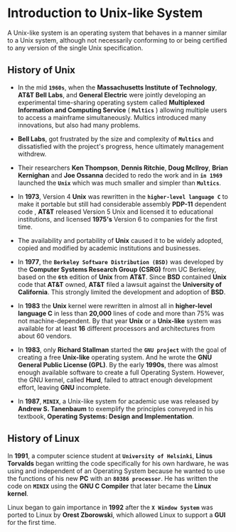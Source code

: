 # Introduction to Unix-like System

A Unix-like system is an operating system that behaves in a manner similar to a Unix system, although not necessarily conforming to or being certified to any version of the single Unix specification.

## History of Unix
  - In the mid **`1960s`**, when the **Massachusetts Institute of Technology**, **AT&T Bell Labs**, and **General Electric** were jointly developing an experimental time-sharing operating system called **Multiplexed Information and Computing Service** ( **`Multics`** ) allowing multiple users to access a mainframe simultaneously. Multics introduced many innovations, but also had many problems.

  - **Bell Labs**, got frustrated by the size and complexity of **`Multics`** and dissatisfied with the project's progress, hence ultimately management withdrew.

  - Their researchers **Ken Thompson**, **Dennis Ritchie**, **Doug McIlroy**, **Brian Kernighan** and **Joe Ossanna** decided to redo the work and in **`in 1969`** launched the **`Unix`** which was much smaller and simpler than **`Multics`**.

  - In **1973**, Version 4 **Unix** was rewritten in the **`higher-level language C`** to make it portable but still had considerable assembly **PDP-11** dependent code , **AT&T** released Version 5 Unix and licensed it to educational institutions, and licensed **1975's** Version 6 to companies for the first time.

  - The availability and portability of **Unix** caused it to be widely adopted, copied and modified by academic institutions and businesses.

  - In **1977**, the **`Berkeley Software Distribution (BSD)`** was developed by the **Computer Systems Research Group (CSRG)** from UC Berkeley, based on the **`6th`** edition of **Unix** from **AT&T**. Since **BSD** contained **Unix** code that **AT&T** owned, **AT&T** filed a lawsuit against the **University of California**. This strongly limited the development and adoption of **BSD**.

  - In **1983** the **Unix** kernel were rewritten in almost all in **higher-level language C** in less than **20,000** lines of code and more than 75% was not machine-dependent. By that year **Unix** or a **Unix-like** system was available for at least **16** different processors and architectures from about 60 vendors.

  - In **1983**, only **Richard Stallman** started the **`GNU project`** with the goal of creating a free **Unix-like** operating system. And he wrote the **GNU General Public License (GPL)**. By the early **1990s**, there was almost enough available software to create a full Operating System. However, the GNU kernel, called **Hurd**, failed to attract enough development effort, leaving **GNU** incomplete.

  - In **1987**, **`MINIX`**, a Unix-like system for academic use was released by **Andrew S. Tanenbaum** to exemplify the principles conveyed in his textbook, **Operating Systems: Design and Implementation**.

 

## History of Linux
In **1991**, a computer science student at **`University of Helsinki`**, **Linus Torvalds** began writting the code specifically for his own hardware, he was using and independent of an Operating System because he wanted to use the functions of his new **PC** with an **`80386 processor`**. He has written the code on **`MINIX`** using the **GNU C Compiler** that later became the **Linux kernel**.

Linux began to gain importance in **1992** after the **`X Window System`** was ported to Linux by **Orest Zborowski**, which allowed Linux to support a **GUI** for the first time.






